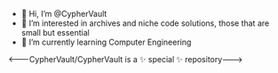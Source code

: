 - 👋 Hi, I’m @CypherVault
- 👀 I’m interested in archives and niche code solutions, those that are small but essential
- 🌱 I’m currently learning Computer Engineering

<---CypherVault/CypherVault is a ✨ special ✨ repository--->
